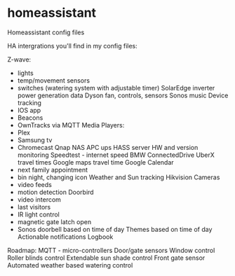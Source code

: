 # homeassistant
Homeassistant config files

HA intergrations you'll find in my config files:

Z-wave:
  - lights
  - temp/movement sensors
  - switches (watering system with adjustable timer)
SolarEdge inverter power generation data
Dyson fan, controls, sensors
Sonos music
Device tracking
  - IOS app
  - Beacons
  - OwnTracks via MQTT
Media Players:
  - Plex
  - Samsung tv
  - Chromecast
Qnap NAS
APC ups
HASS server HW and version monitoring
Speedtest - internet speed
BMW ConnectedDrive
UberX travel times
Google maps travel time
Google Calendar
  - next family appointment
  - bin night, changing icon
Weather and Sun tracking
Hikvision Cameras
  - video feeds
  - motion detection
Doorbird
  - video intercom
  - last visitors
  - IR light control
  - magnetic gate latch open
  - Sonos doorbell based on time of day
Themes based on time of day
Actionable notifications
Logbook

Roadmap:
MQTT - micro-controllers
Door/gate sensors
Window control
Roller blinds control
Extendable sun shade control
Front gate sensor
Automated weather based watering control

